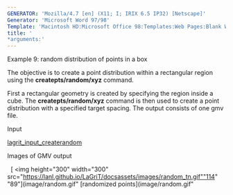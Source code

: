 ```yaml
---
GENERATOR: 'Mozilla/4.7 [en] (X11; I; IRIX 6.5 IP32) [Netscape]'
Generator: 'Microsoft Word 97/98'
Template: 'Macintosh HD:Microsoft Office 98:Templates:Web Pages:Blank Web Page'
title: '
*arguments:'
---
```


 Example 9: random distribution of points in a box

  The objective is to create a point distribution within a rectangular
  region using the **createpts/random/xyz** command.
 
  First a rectangular geometry is created by specifying the region
  inside a cube. The **createpts/random/xyz** command is then used to
  create a point distribution with a specified target spacing. The
  output consists of one gmv file.

 Input     

  [lagrit\_input\_createrandom](../lagrit_input_createrandom)


 Images of GMV output

   [
<img height="300" width="300" src="https://lanl.github.io/LaGriT/docsassets/images/random_tn.gif""114"
 "89"](image/random.gif" [randomized points](image/random.gif"

